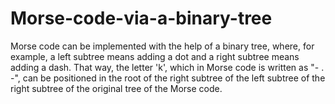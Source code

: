 # Morse-code-via-a-binary-tree
Morse code can be implemented with the help of a binary tree, where, for example, a left subtree means adding a dot and a right subtree means adding a dash. That way, the letter 'k', which in Morse code is written as "- . -", can be positioned in the root of the right subtree of the left subtree of the right subtree of the original tree of the Morse code.
